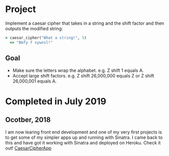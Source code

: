 # Project
Implement a caesar cipher that takes in a string and the shift factor and then outputs the modified string: 
```Ruby
> caesar_cipher("What a string!", 5)
  => "Bmfy f xywnsl!"
```

## Goal 
* Make sure the letters wrap the alphabet. e.g. Z shift 1 equals A.
* Accept large shift factors. e.g. Z shift 26,000,000 equals Z or Z shift 26,000,001 equals A. 

# Completed in July 2019

## Ocotber, 2018
I am now learing front end development and one of my very first projects is to get some of my simpler apps up and running with Sinatra. I came back to this and have got it working with Sinatra and deployed on Heroku. Check it out! 
[CaesarCipherApp](https://sinatra-ruby-cipher.herokuapp.com/ "Awwwww yeah")